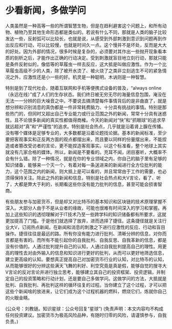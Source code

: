 # 少看新闻，多做学问

人类虽然是一种高等一些的所谓智慧生物，但是在趋利避害这个问题上，和所有动物、植物乃至其他生命形态都是类似的。若说有什么不同，那就是人类的脑子比较发达一些，反射弧可以比较长，也就是说，从感受到外部刺激到意识到问题再到作出反应和行动，可以比较慢，也就是时间久一点。这个慢并不是坏处，反而是大大的好处。因为外部的情况，很多时候是复杂的，必须要对其作出一些抛开现象看本质的剖析之后，才能作出正确的行动决定。受到刺激就盲目地立刻行动，那就只能是条件反射似的，像低等的草履虫一样去反应，这大抵是叫做应激性。作为一个比草履虫高级不少的人类，除了被开水烫了、被火烧了之类非立刻逃生不可的紧急情况之外，应激性还是小一些的好。机灵是一种聪明，木讷则是一种智慧。

特别是到了现代社会，随着互联网和手机等便携式设备的普及，“always online（永远在线）”成了人们的生存状态。我们终日被无穷无尽的海量信息包围，淹没在无法一一分辨的巨大噪音之中。不要说去搞清楚每件事情背后的是非曲直了，就是想分辨和识别消息的真伪都是一件非常耗费脑力、十分具有挑战的事情。特别是那些热门的，但同时又超出自己专业能力或行业范围之外的新闻，常常十分具有迷惑性。且不论很多新闻的真实性都值得商榷。今天的新闻对“快”和“抓眼球“的追求早就远超对“真”和“严谨性”的追求。特别是社会热点，几乎就是沿着肾上腺在传播。没有哪个媒体是足够专业的，大多数都是沿着论题找论据。基本的新闻标准，至少要把客观事实和正反两方面的观点都摆出来，而且要以同样的份量摆出来，不能捏造或者篡改受访者的言论，更不能捏造客观事实。以这个标准看，整个地球上其实就没有几家合格的媒体。所以，新闻是不要看的。充耳不闻，闭目塞听，大概率不会有什么错。除了一种情况，就是在你的专业领域之内，你自己的脑子里有足够的知识储备，能够来一个灭一个，有着对每一条送进来的新闻进行全方位批判的能力，这个范围之内的新闻，则大抵上是可以看的，并且常常由于工作的需要，也必须得保持关注。除此之外的新闻和信息，特别是社会热点和大V言论，看了、听了，大都是弊大于利的，长期看这些你没有能力批判的信息，甚至可能会损害智商。

有些朋友参与加密货币，但是却又对比特币的基本知识和区块链的技术原理掌握不深入。大部分人由于不是从业者的缘故，可能也很难有时间深入的学习和掌握。再加上这些知识的透彻理解对于IT技术乃至一些跨学科的知识储备都有所要求，这就更加提高了门槛。于是他们就选择了放弃，进而选择了捷径。这条捷径就是关注行业大V，订阅热点新闻。在新闻和消息的刺激之下进行应激性的反应、行动和盲目操作。捷径往往是最远的路。所有你没有能力进行批判、清晰分辨的信息，对你而言都是有害的。而所有不能引起你的自我批判、自我反思、自我革新的信息，都是没有价值的。人通过批判提升自己的认知，人通过自我批判提高自己的理性。用更高的理性去对由外输入的信息和知识进行更好的批判，从而可以更好地筛选信息，建立更高级的认知。要想真正提高自己对加密货币行业的认知，对比特币的认知，从而能够很好的分辨这些满天飞舞的利好、利空究竟是真是假，能够自觉的搜寻大V言论的反对言论并进行独立思考，能够建立其自己的投资框架、投资逻辑，并制定自己的投资策略和行动计划，还是要自己多做学问。这做学问的方法，大抵就是批判、自我批判、再批判这样的循环往复的过程。当你建立了这个过程，才可以把这些个新闻啥的放进来，让它们成为这个过程机器的燃料，燃烧它们，炼就你自己的火眼金睛。

(公众号：刘教链。知识星球：公众号回复“星球”)
(免责声明：本文内容均不构成任何投资建议。加密货币为极高风险品种，有随时归零的风险，请谨慎参与，自我负责。)
